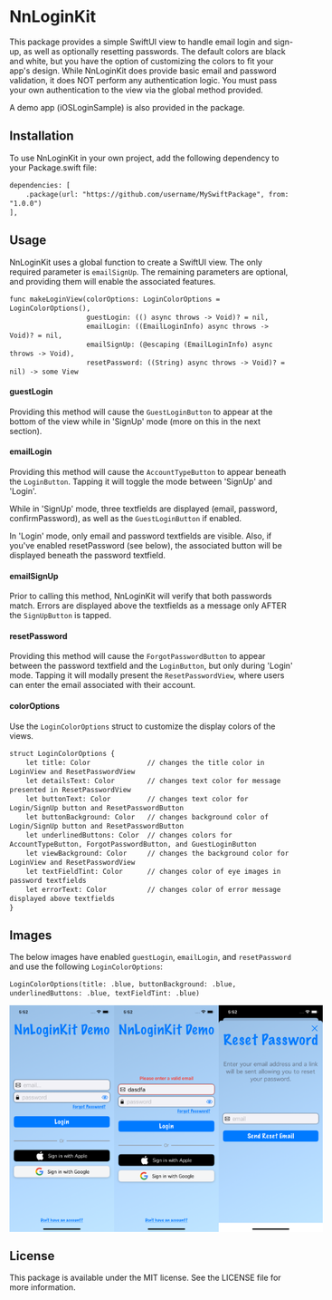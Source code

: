 # NnLoginKit

This package provides a simple SwiftUI view to handle email login and sign-up, as well as optionally resetting passwords. The default colors are black and white, but you have the option of customizing the colors to fit your app's design. While NnLoginKit does provide basic email and password validation, it does NOT perform any authentication logic. You must pass your own authentication to the view via the global method provided.

A demo app (iOSLoginSample) is also provided in the package.

## Installation

To use NnLoginKit in your own project, add the following dependency to your Package.swift file:

```
dependencies: [
    .package(url: "https://github.com/username/MySwiftPackage", from: "1.0.0")
],
```

## Usage
NnLoginKit uses a global function to create a SwiftUI view. The only required parameter is `emailSignUp`. The remaining parameters are optional, and providing them will enable the associated features.

```
func makeLoginView(colorOptions: LoginColorOptions = LoginColorOptions(),
                   guestLogin: (() async throws -> Void)? = nil,
                   emailLogin: ((EmailLoginInfo) async throws -> Void)? = nil,
                   emailSignUp: (@escaping (EmailLoginInfo) async throws -> Void),
                   resetPassword: ((String) async throws -> Void)? = nil) -> some View
```

#### guestLogin
Providing this method will cause the `GuestLoginButton` to appear at the bottom of the view while in 'SignUp' mode (more on this in the next section).

#### emailLogin
Providing this method will cause the `AccountTypeButton` to appear beneath the `LoginButton`. Tapping it will toggle the mode between 'SignUp' and 'Login'.

While in 'SignUp' mode, three textfields are displayed (email, password, confirmPassword), as well as the `GuestLoginButton` if enabled.

In 'Login' mode, only email and password textfields are visible. Also, if you've enabled resetPassword (see below), the associated button will be displayed beneath the password textfield.

#### emailSignUp
Prior to calling this method, NnLoginKit will verify that both passwords match. Errors are displayed above the textfields as a message only AFTER the `SignUpButton` is tapped.

#### resetPassword
Providing this method will cause the `ForgotPasswordButton` to appear between the password textfield and the `LoginButton`, but only during 'Login' mode. Tapping it will modally present the `ResetPasswordView`, where users can enter the email associated with their account.

#### colorOptions
Use the `LoginColorOptions` struct to customize the display colors of the views.

```
struct LoginColorOptions {
    let title: Color              // changes the title color in LoginView and ResetPasswordView
    let detailsText: Color        // changes text color for message presented in ResetPasswordView
    let buttonText: Color         // changes text color for Login/SignUp button and ResetPasswordButton
    let buttonBackground: Color   // changes background color of Login/SignUp button and ResetPasswordButton
    let underlinedButtons: Color  // changes colors for AccountTypeButton, ForgotPasswordButton, and GuestLoginButton
    let viewBackground: Color     // changes the background color for LoginView and ResetPasswordView
    let textFieldTint: Color      // changes color of eye images in password textfields
    let errorText: Color          // changes color of error message displayed above textfields
}
```


## Images
The below images have enabled `guestLogin`, `emailLogin`, and `resetPassword` and use the following `LoginColorOptions`:

```
LoginColorOptions(title: .blue, buttonBackground: .blue, underlinedButtons: .blue, textFieldTint: .blue)
```
<div style="display: flex; justify-content: space-between;">
   <img src="Demo-images/loginView.png" height="400">
   <img src="Demo-images/signup_errorMessage.png" height="400">
   <img src="Demo-images/resetPasswordView.png" height="400">
</div>


## License
This package is available under the MIT license. See the LICENSE file for more information.

